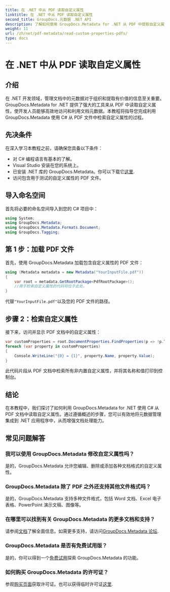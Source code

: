 ```yaml
---
title: 在 .NET 中从 PDF 读取自定义属性
linktitle: 在 .NET 中从 PDF 读取自定义属性
second_title: GroupDocs.元数据 .NET API
description: 了解如何使用 GroupDocs.Metadata for .NET 从 PDF 中提取自定义属性。使用 C# 深入研究文档元数据管理。
weight: 11
url: /zh/net/pdf-metadata/read-custom-properties-pdfs/
type: docs
---
```

# 在 .NET 中从 PDF 读取自定义属性

## 介绍
在 .NET 开发领域，管理文档中的元数据对于组织和提取有价值的信息至关重要。GroupDocs.Metadata for .NET 提供了强大的工具来从 PDF 中读取自定义属性，使开发人员能够高效地访问和利用文档元数据。本教程将指导您完成利用 GroupDocs.Metadata 使用 C# 从 PDF 文件中检索自定义属性的过程。
## 先决条件
在深入学习本教程之前，请确保您具备以下条件：
- 对 C# 编程语言有基本的了解。
- Visual Studio 安装在您的系统上。
- 已安装 .NET 库的 GroupDocs.Metadata。你可以下载它[这里](https://releases.groupdocs.com/metadata/net/).
- 访问包含用于测试的自定义属性的 PDF 文件。

## 导入命名空间
首先将必要的命名空间导入到您的 C# 项目中：
```csharp
using System;
using GroupDocs.Metadata;
using GroupDocs.Metadata.Formats.Document;
using GroupDocs.Tagging;
```
## 第 1 步：加载 PDF 文件
首先，使用 GroupDocs.Metadata 加载包含自定义属性的 PDF 文件：
```csharp
using (Metadata metadata = new Metadata("YourInputFile.pdf"))
{
    var root = metadata.GetRootPackage<PdfRootPackage>();
    //用于检索自定义属性的代码将位于此处。
}
```
代替`"YourInputFile.pdf"`以及您的 PDF 文件的路径。
## 步骤 2：检索自定义属性
接下来，访问并显示 PDF 文档中的自定义属性：
```csharp
var customProperties = root.DocumentProperties.FindProperties(p => !p.Tags.Contains(Tags.Document.BuiltIn));
foreach (var property in customProperties)
{
    Console.WriteLine("{0} = {1}", property.Name, property.Value);
}
```
此代码片段从 PDF 文档中检索所有非内置自定义属性，并将其名称和值打印到控制台。

## 结论
在本教程中，我们探讨了如何利用 GroupDocs.Metadata for .NET 使用 C# 从 PDF 文档中读取自定义属性。通过遵循概述的步骤，您可以有效地将元数据管理集成到 .NET 应用程序中，从而增强文档处理能力。

## 常见问题解答
### 我可以使用 GroupDocs.Metadata 修改自定义属性吗？
是的，GroupDocs.Metadata 允许您编辑、删除或添加各种文档格式的自定义属性。
### GroupDocs.Metadata 除了 PDF 之外还支持其他文件格式吗？
是的，GroupDocs.Metadata 支持多种文件格式，包括 Word 文档、Excel 电子表格、PowerPoint 演示文稿、图像等。
### 在哪里可以找到有关 GroupDocs.Metadata 的更多文档和支持？
请参阅[文档](https://tutorials.groupdocs.com/metadata/net/)了解全面信息。如需更多支持，请访问[GroupDocs.Metadata 论坛](https://forum.groupdocs.com/c/metadata/14).
### GroupDocs.Metadata 是否有免费试用版？
是的，你可以得到一个[免费试用](https://releases.groupdocs.com/)探索 GroupDocs.Metadata 的功能。
### 如何购买 GroupDocs.Metadata 的许可证？
参观[购买页面](https://purchase.groupdocs.com/buy)获取许可证。也可以获得临时许可证[这里](https://purchase.groupdocs.com/temporary-license/).